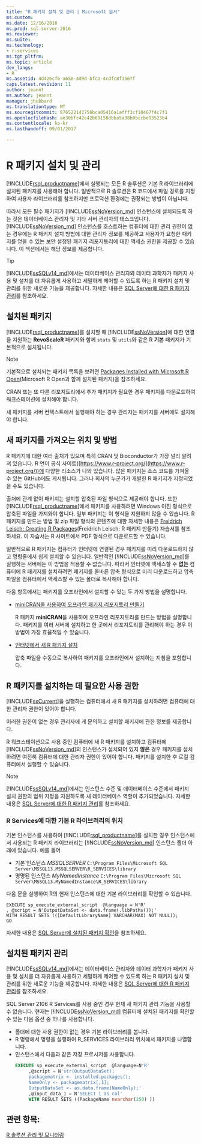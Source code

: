 ```yaml
---
title: "R 패키지 설치 및 관리 | Microsoft 문서"
ms.custom: 
ms.date: 12/16/2016
ms.prod: sql-server-2016
ms.reviewer: 
ms.suite: 
ms.technology:
- r-services
ms.tgt_pltfrm: 
ms.topic: article
dev_langs:
- R
ms.assetid: 4d426cf6-a658-4d9d-bfca-4cdfc8f1567f
caps.latest.revision: 11
author: jeannt
ms.author: jeannt
manager: jhubbard
ms.translationtype: MT
ms.sourcegitcommit: 876522142756bca05416a1afff3cf10467f4c7f1
ms.openlocfilehash: ae30bfc42e42b69158dbba5a38b0bccbe93523b4
ms.contentlocale: ko-kr
ms.lasthandoff: 09/01/2017

---
```

# <a name="installing-and-managing-r-packages"></a>R 패키지 설치 및 관리
 [!INCLUDE[rsql_productname](../../includes/rsql-productname-md.md)]에서 실행되는 모든 R 솔루션은 기본 R 라이브러리에 설치된 패키지를 사용해야 합니다. 일반적으로 R 솔루션은 R 코드에서 파일 경로를 지정하여 사용자 라이브러리를 참조하지만 프로덕션 환경에는 권장되는 방법이 아닙니다.

따라서 모든 필수 패키지가 [!INCLUDE[ssNoVersion_md](../../includes/ssnoversion-md.md)] 인스턴스에 설치되도록 하는 것은 데이터베이스 관리자 및 기타 서버 관리자의 태스크입니다. [!INCLUDE[ssNoVersion_md](../../includes/ssnoversion-md.md)] 인스턴스를 호스트하는 컴퓨터에 대한 관리 권한이 없는 경우에는 R 패키지 설치 방법에 대한 관리자 정보를 제공하고 사용자가 요청한 패키지를 얻을 수 있는 보안 설정된 패키지 리포지토리에 대한 액세스 권한을 제공할 수 있습니다. 이 섹션에서는 해당 정보를 제공합니다. 

> [!TIP]
> [!INCLUDE[ssSQLv14_md](../../includes/sssqlv14-md.md)]에서는 데이터베이스 관리자와 데이터 과학자가 패키지 사용 및 설치를 더 자유롭게 사용하고 세밀하게 제어할 수 있도록 하는 R 패키지 설치 및 관리를 위한 새로운 기능을 제공합니다. 자세한 내용은 [SQL Server에 대한 R 패키지 관리](../../advanced-analytics/r-services/r-package-management-for-sql-server-r-services.md)를 참조하세요. 

## <a name="installed-packages"></a>설치된 패키지
[!INCLUDE[rsql_productname](../../includes/rsql-productname-md.md)]를 설치할 때 [!INCLUDE[ssNoVersion](../../includes/ssnoversion-md.md)]에 대한 연결을 지원하는 **RevoScaleR** 패키지와 함께 `stats` 및 `utils`와 같은 R **기본** 패키지가 기본적으로 설치됩니다.  
  
 
> [!NOTE]  
>  기본적으로 설치되는 패키지 목록을 보려면 [Packages Installed with Microsoft R Open](https://mran.microsoft.com/rro/installed/)(Microsoft R Open과 함께 설치된 패키지)을 참조하세요.  

 CRAN 또는 또 다른 리포지토리에서 추가 패키지가 필요한 경우 패키지를 다운로드하여 워크스테이션에 설치해야 합니다.  
  
 새 패키지를 서버 컨텍스트에서 실행해야 하는 경우 관리자는 패키지를 서버에도 설치해야 합니다.   
   
## <a name="where-and-how-to-get-new-packages"></a>새 패키지를 가져오는 위치 및 방법  
 R 패키지에 대한 여러 출처가 있으며 특히 CRAN 및 Bioconductor가 가장 널리 알려져 있습니다. R 언어 공식 사이트([https://www.r-project.org/](https://www.r-project.org/))에 다양한 리소스가 나와 있습니다. 많은 패키지는 소스 코드를 가져올 수 있는 GitHub에도 게시됩니다. 그러나 회사의 누군가가 개발한 R 패키지가 지정되었을 수도 있습니다.  
  
 출처에 관계 없이 패키지는 설치할 압축된 파일 형식으로 제공해야 합니다. 또한 [!INCLUDE[rsql_productname](../../includes/rsql-productname-md.md)]에서 패키지를 사용하려면 Windows 이진 형식으로 압축된 파일을 가져와야 합니다. 일부 패키지는 이 형식을 지원하지 않을 수 있습니다. R 패키지를 만드는 방법 및 zip 파일 형식의 콘텐츠에 대한 자세한 내용은 [Freidrich Leisch: Creating R Packages](http://cran.r-project.org/doc/contrib/Leisch-CreatingPackages.pdf)(Freidrich Leisch: R 패키지 만들기) 자습서를 참조하세요. 이 자습서는 R 사이트에서 PDF 형식으로 다운로드할 수 있습니다. 
  
 일반적으로 R 패키지는 컴퓨터가 인터넷에 연결된 경우 패키지를 미리 다운로드하지 않고 명령줄에서 쉽게 설치할 수 있습니다.  일반적인 [!INCLUDE[ssNoVersion_md](../../includes/ssnoversion-md.md)]를 실행하는 서버에는 이 방법을 적용할 수 없습니다.  따라서 인터넷에 액세스할 수 **없는** 컴퓨터에 R 패키지를 설치하려면 패키지를 올바른 압축 형식으로 미리 다운로드하고 압축 파일을 컴퓨터에서 액세스할 수 있는 폴더로 복사해야 합니다. 
 
 다음 항목에서는 패키지를 오프라인에서 설치할 수 있는 두 가지 방법을 설명합니다. 

+ [miniCRAN을 사용하여 오프라인 패키지 리포지토리 만들기](../../advanced-analytics/r-services/create-a-local-package-repository-using-minicran.md)

  R 패키지 **miniCRAN**을 사용하여 오프라인 리포지토리를 만드는 방법을 설명합니다. 패키지를 여러 서버에 설치하고 한 곳에서 리포지토리를 관리해야 하는 경우 이 방법이 가장 효율적일 수 있습니다. 
+ [인터넷에서 새 R 패키지 설치](../../advanced-analytics/r-services/install-additional-r-packages-on-sql-server.md)

  압축 파일을 수동으로 복사하여 패키지를 오프라인에서 설치하는 지침을 포함합니다.   

## <a name="permissions-required-for-installing-r-packages"></a>R 패키지를 설치하는 데 필요한 사용 권한  
  
[!INCLUDE[ssCurrent](../../includes/sscurrent-md.md)]을 실행하는 컴퓨터에서 새 R 패키지를 설치하려면 컴퓨터에 대한 관리자 권한이 있어야 합니다.   

이러한 권한이 없는 경우 관리자에 게 문의하고 설치할 패키지에 관한 정보를 제공합니다.  
  

R 워크스테이션으로 사용 중인 컴퓨터에 새 R 패키지를 설치하고 컴퓨터에 [!INCLUDE[ssNoVersion_md](../../includes/ssnoversion-md.md)]의 인스턴스가 설치되어 있지 **않은** 경우 패키지를 설치하려면 여전히 컴퓨터에 대한 관리자 권한이 있어야 합니다. 패키지를 설치한 후 로컬 컴퓨터에서 실행할 수 있습니다.  
 
> [!NOTE]
> [!INCLUDE[ssSQLv14_md](../../includes/sssqlv14-md.md)]에서는 인스턴스 수준 및 데이터베이스 수준에서 패키지 설치 권한의 범위 지정을 지원하도록 새 데이터베이스 역할이 추가되었습니다. 자세한 내용은 [SQL Server에 대한 R 패키지 관리](../../advanced-analytics/r-services/r-package-management-for-sql-server-r-services.md)를 참조하세요.
 

### <a name="location-of-default-r-library-location-for-r-services"></a>R Services에 대한 기본 R 라이브러리의 위치

기본 인스턴스를 사용하여 [!INCLUDE[rsql_productname](../../includes/rsql-productname-md.md)]를 설치한 경우 인스턴스에서 사용되는 R 패키지 라이브러리는 [!INCLUDE[ssNoVersion_md](../../includes/ssnoversion-md.md)] 인스턴스 폴더 아래에 있습니다. 예를 들어 

+ 기본 인스턴스 _MSSQLSERVER_
  `C:\Program Files\Microsoft SQL Server\MSSQL13.MSSQLSERVER\R_SERVICES\library`
+ 명명된 인스턴스 _MyNamedInstance_
  `C:\Program Files\Microsoft SQL Server\MSSQL13.MyNamedInstance\R_SERVICES\library` 


다음 문을 실행하여 R의 현재 인스턴스에 대한 기본 라이브러리를 확인할 수 있습니다. 
~~~~
EXECUTE sp_execute_external_script  @language = N'R'
, @script = N'OutputDataSet <- data.frame(.libPaths());'
WITH RESULT SETS (([DefaultLibraryName] VARCHAR(MAX) NOT NULL));
GO
~~~~

자세한 내용은 [SQL Server에 설치된 패키지 확인](../../advanced-analytics/r-services/determine-which-packages-are-installed-on-sql-server.md)을 참조하세요.

## <a name="managing-installed-packages"></a>설치된 패키지 관리

[!INCLUDE[ssSQLv14_md](../../includes/sssqlv14-md.md)]에서는 데이터베이스 관리자와 데이터 과학자가 패키지 사용 및 설치를 더 자유롭게 사용하고 세밀하게 제어할 수 있도록 하는 R 패키지 설치 및 관리를 위한 새로운 기능을 제공합니다. 자세한 내용은 [SQL Server에 대한 R 패키지 관리](../../advanced-analytics/r-services/r-package-management-for-sql-server-r-services.md)를 참조하세요. 

SQL Server 2106 R Services를 사용 중인 경우 현재 새 패키지 관리 기능을 사용할 수 없습니다. 현재는 [!INCLUDE[ssNoVersion_md](../../includes/ssnoversion-md.md)] 컴퓨터에 설치된 패키지를 확인할 수 있는 다음 옵션 중 하나를 사용합니다.

+ 폴더에 대한 사용 권한이 없는 경우 기본 라이브러리를 봅니다.
+ R 명령에서 명령을 실행하여 R_SERVICES 라이브러리 위치에서 패키지를 나열합니다.
+ 인스턴스에서 다음과 같은 저장 프로시저를 사용합니다.
   ```SQL
   EXECUTE sp_execute_external_script  @language=N'R'  
        ,@script = N'str(OutputDataSet);  
        packagematrix <- installed.packages();  
        NameOnly <- packagematrix[,1];  
        OutputDataSet <- as.data.frame(NameOnly);'  
        ,@input_data_1 = N'SELECT 1 as col'  
        WITH RESULT SETS ((PackageName nvarchar(250) ))   
   ```


 ## <a name="see-also"></a>관련 항목:  
 [R 솔루션 관리 및 모니터링](../../advanced-analytics/r-services/managing-and-monitoring-r-solutions.md)  

